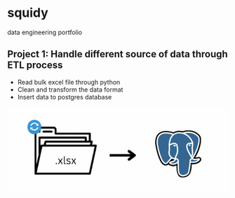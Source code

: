 # squidy
data engineering portfolio


## Project 1: Handle different source of data through ETL process
- Read bulk excel file through python
- Clean and transform the data format
- Insert data to postgres database

![Target source and its destination](P1.png)





